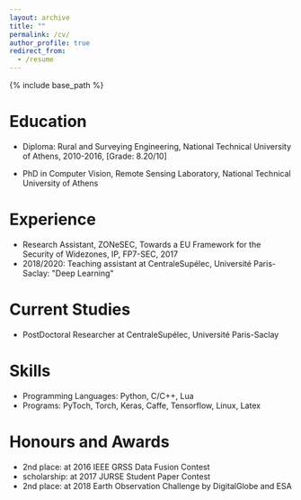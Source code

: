 ```yaml
---
layout: archive
title: ""
permalink: /cv/
author_profile: true
redirect_from:
  - /resume
---
```


{% include base_path %}

Education
======
* Diploma: Rural and Surveying Engineering, National Technical University of Athens, 2010-2016, [Grade: 8.20/10]
<!-- * 2016 Master Thesis: Design, Development and Evaluation of Deep Learning-based Classification Frameworks for High Resolution Remote Sensing Data. Implementation and Integration into Orfeo Toolbox, 2016, [Grade: 10/10] -->
* PhD in Computer Vision, Remote Sensing Laboratory, National Technical University of Athens

Experience
======
* Research Assistant, ZONeSEC, Towards a EU Framework for the Security of Widezones, IP, FP7-SEC, 2017
* 2018/2020: Teaching assistant at CentraleSupélec, Université Paris-Saclay: 
    "Deep Learning"


Current Studies
======
* PostDoctoral Researcher at CentraleSupélec, Université Paris-Saclay

  
Skills
======
* Programming Languages: Python, C/C++, Lua
* Programs: PyToch, Torch, Keras, Caffe, Tensorflow, Linux, Latex

Honours and Awards
======
* 2nd place: at 2016 IEEE GRSS Data Fusion Contest
* scholarship: at 2017 JURSE Student Paper Contest
* 2nd place: at 2018 Earth Observation Challenge by DigitalGlobe and ESA
